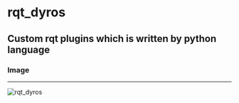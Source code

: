 # rqt_dyros
## Custom rqt plugins which is written by python language

### Image
---
![rqt_dyros](.rqt_dyros.png)
